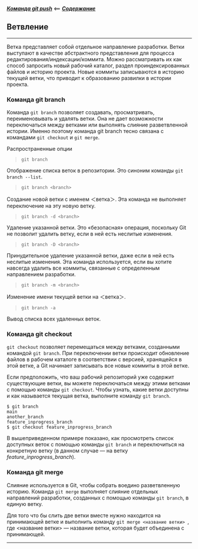 ***[ Команда git push](./push.md)*** <== ***[Содержание](./readme.md)*** 


## Ветвление

---

Ветка представляет собой отдельное направление разработки. Ветки выступают в качестве абстрактного представления для процесса редактирования/индексации/коммита. Можно рассматривать их как способ запросить новый рабочий каталог, раздел проиндексированных файлов и историю проекта. Новые коммиты записываются в историю текущей ветки, что приводит к образованию развилки в истории проекта.

### Команда git branch

Команда `git branch` позволяет создавать, просматривать, переименовывать и удалять ветки. Она не дает возможности переключаться между ветками или выполнять слияние разветвленной истории. Именно поэтому команда git branch тесно связана с командами `git checkout` и `git merge`.

Распространенные опции

>`git branch`

Отображение списка веток в репозитории. Это синоним команды `git branch --list`.

>`git branch <branch>`

Создание новой ветки с именем ＜ветка＞. Эта команда не выполняет переключение на эту новую ветку.

>`git branch -d <branch>`

Удаление указанной ветки. Это «безопасная» операция, поскольку Git не позволит удалить ветку, если в ней есть неслитые изменения.

>`git branch -D <branch>`

Принудительное удаление указанной ветки, даже если в ней есть неслитые изменения. Эта команда используется, если вы хотите навсегда удалить все коммиты, связанные с определенным направлением разработки.

>`git branch -m <branch>`

Изменение имени текущей ветки на ＜ветка＞.

>`git branch -a`

Вывод списка всех удаленных веток.

### Команда git checkout

`git checkout` позволяет перемещаться между ветками, созданными командой `git branch`. При переключении ветки происходит обновление файлов в рабочем каталоге в соответствии с версией, хранящейся в этой ветке, а Git начинает записывать все новые коммиты в этой ветке.

Если предположить, что ваш рабочий репозиторий уже содержит существующие ветки, вы можете переключаться между этими ветками с помощью команды `git checkout`. Чтобы узнать, какие ветки доступны и как называется текущая ветка, выполните команду `git branch`.

``` 
$ git branch 
main 
another_branch 
feature_inprogress_branch 
$ git checkout feature_inprogress_branch
```
В вышеприведенном примере показано, как просмотреть список доступных веток с помощью команды `git branch` и переключиться на конкретную ветку (в данном случае — на ветку *feature_inprogress_branch*).

### Команда git merge

Слияние используется в Git, чтобы собрать воедино разветвленную историю. Команда `git merge` выполняет слияние отдельных направлений разработки, созданных с помощью команды `git branch`, в единую ветку.

Для того что бы слить две ветки вместе нужно находится на принимающей ветке и выполнить команду `git merge <название ветки> `, где <название ветки> — название ветки, которая будет объединена с принимающей.

---